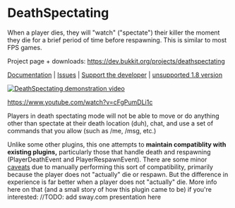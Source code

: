# DeathSpectating
When a player dies, they will "watch" ("spectate") their killer the moment they die for a brief period of time before respawning. This is similar to most FPS games.

Project page + downloads: https://dev.bukkit.org/projects/deathspectating

[Documentation](../../wiki) | [Issues](../../issues) | [Support the developer](https://r.robomwm.com/patreon) | [unsupported 1.8 version](https://dev.bukkit.org/projects/deathspectating/files/2518493)

[![DeathSpectating demonstration video](http://img.youtube.com/vi/cFgPumDLi1c/0.jpg)](https://www.youtube.com/watch?v=cFgPumDLi1c)

https://www.youtube.com/watch?v=cFgPumDLi1c

Players in death spectating mode will not be able to move or do anything other than spectate at their death location (duh), chat, and use a set of commands that you allow (such as /me, /msg, etc.)

Unlike some other plugins, this one attempts to **maintain compatiblity with existing plugins,** particularly those that handle death and respawning (PlayerDeathEvent and PlayerRespawnEvent). There are some minor [caveats](https://github.com/MLG-Fortress/DeathSpectating/wiki/Caveats) due to manually performing this sort of compatibility, primarily because the player does not "actually" die or respawn. But the difference in experience is far better when a player does not "actually" die. More info here on that (and a small story of how this plugin came to be) if you're interested: //TODO: add sway.com presentation here
